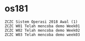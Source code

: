 # os181
	ZCZC Sistem Operasi 2018 Awal (1)
	ZCZC W01 Telah mencoba demo Week01
	ZCZC W02 Telah mencoba demo Week02
	ZCZC W03 Telah mencoba demo week03
